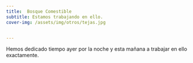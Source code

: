 ```yaml
---
title:  Bosque Comestible
subtitle: Estamos trabajando en ello.
cover-img: /assets/img/otros/tejas.jpg


---
```


Hemos dedicado tiempo ayer por la noche y esta mañana a trabajar en ello exactamente.






